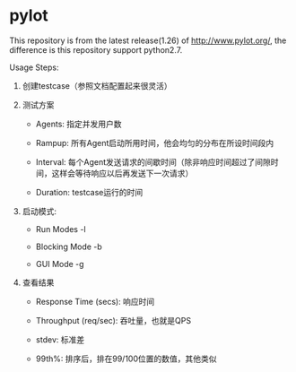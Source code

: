 pylot
=====

This repository is from the latest release(1.26) of <http://www.pylot.org/>, the difference is this repository support python2.7. 

Usage Steps:

1.   创建testcase（参照文档配置起来很灵活）


2.   测试方案

     *  Agents: 指定并发用户数

     *  Rampup: 所有Agent启动所用时间，他会均匀的分布在所设时间段内

     *  Interval: 每个Agent发送请求的间歇时间（除非响应时间超过了间隙时间，这样会等待响应以后再发送下一次请求）

     *  Duration: testcase运行的时间

3.   启动模式:

     *  Run Modes   -l

     *  Blocking Mode  -b

     *  GUI Mode  -g

4.   查看结果

     *  Response Time (secs): 响应时间

     *  Throughput (req/sec): 吞吐量，也就是QPS

     *  stdev: 标准差

     *  99th%: 排序后，排在99/100位置的数值，其他类似

